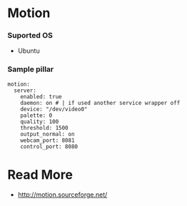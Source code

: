 # Motion

### Suported OS

* Ubuntu

### Sample pillar

    motion:
      server:
        enabled: true
        daemon: on # | if used another service wrapper off
        device: "/dev/video0"
        palette: 0
        quality: 100
    	threshold: 1500
        output_normal: on
        webcam_port: 8081
        control_port: 8080

# Read More

* http://motion.sourceforge.net/